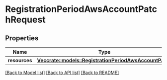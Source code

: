 # RegistrationPeriodAwsAccountPatchRequest

## Properties

Name | Type | Description | Notes
------------ | ------------- | ------------- | -------------
**resources** | [**Vec<crate::models::RegistrationPeriodAwsAccountPatch>**](registration.AWSAccountPatch.md) |  |

[[Back to Model list]](./README.md#documentation-for-models) [[Back to API list]](./README.md#documentation-for-api-endpoints) [[Back to README]](../README.md)
